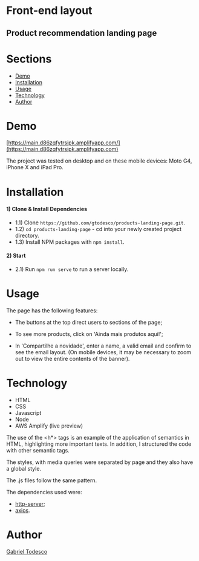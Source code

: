 # Front-end layout
## Product recommendation landing page

Sections
=================
   * [Demo](#demo)
   * [Installation](#installation)
   * [Usage](#usage)
   * [Technology](#technology)
   * [Author](#author)


Demo
============

[https://main.d86zqfytrsipk.amplifyapp.com/](https://main.d86zqfytrsipk.amplifyapp.com)

The project was tested on desktop and on these mobile devices: Moto G4, iPhone X and iPad Pro.


Installation
============

#### 1) Clone & Install Dependencies

- 1.1) Clone `https://github.com/gtodesco/products-landing-page.git`.
- 1.2) `cd products-landing-page` - cd into your newly created project directory.
- 1.3) Install NPM packages with `npm install`.

#### 2) Start

- 2.1) Run `npm run serve` to run a server locally.


Usage
============

The page has the following features:

- The buttons at the top direct users to sections of the page;

- To see more products, click on 'Ainda mais produtos aqui!';

- In 'Compartilhe a novidade', enter a name, a valid email and confirm to see the email layout. (On mobile devices, it may be necessary to zoom out to view the entire contents of the banner).


Technology
============

- HTML
- CSS
- Javascript
- Node
- AWS Amplify (live preview)

The use of the <h*> tags is an example of the application of semantics in HTML, highlighting more important texts.
In addition, I structured the code with other semantic tags.

The styles, with media queries were separated by page and they also have a global style.

The .js files follow the same pattern.

The dependencies used were:

- [http-server](https://www.npmjs.com/package/http-server);
- [axios](https://www.npmjs.com/package/axios).


Author
============

[Gabriel Todesco](https://www.linkedin.com/in/gabriel-jensen-todesco/)
